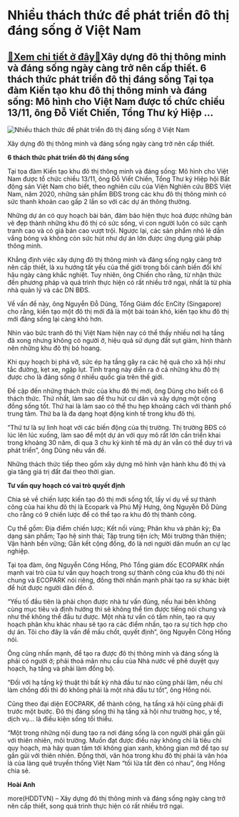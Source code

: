 Nhiều thách thức để phát triển đô thị đáng sống ở Việt Nam
==========================================================

[:gift:Xem chi tiết ở đây:gift:](https://hddtvn.com/nhieu-thach-thuc-de-phat-trien-do-thi-dang-song-o-viet-nam/)Xây dựng đô thị thông minh và đáng sống ngày càng trở nên cấp thiết. 6 thách thức phát triển đô thị đáng sống Tại tọa đàm Kiến tạo khu đô thị thông minh và đáng sống: Mô hình cho Việt Nam được tổ chức chiều 13/11, ông Đỗ Viết Chiến, Tổng Thư ký Hiệp …
-----------------------------------------------------------------------------------------------------------------------------------------------------------------------------------------------------------------------------------------------------------





![Nhiều thách thức để phát triển đô thị đáng sống ở Việt Nam](https://hddtvn.com/wp-content/uploads/2021/01/2313_Camping-Park-Ecopark.jpg "Nhiều thách thức để phát triển đô thị đáng sống ở Việt Nam")


Xây dựng đô thị thông minh và đáng sống ngày càng trở nên cấp thiết.



**6 thách thức phát triển đô thị đáng sống**


Tại tọa đàm Kiến tạo khu đô thị thông minh và đáng sống: Mô hình cho Việt Nam được tổ chức chiều 13/11, ông Đỗ Viết Chiến, Tổng Thư ký Hiệp hội Bất động sản Việt Nam cho biết, theo nghiên cứu của Viện Nghiên cứu BĐS Việt Nam, năm 2020, những sản phẩm BĐS trong các khu đô thị thông minh có sức thanh khoản cao gấp 2 lần so với các dự án thông thường.


Những dự án có quy hoạch bài bản, đảm bảo hiện thực hoá được những bản vẽ đẹp thành những khu đô thị có sức sống, vì con người luôn có sức cạnh tranh cao và có giá bán cao vượt trội. Ngược lại, các sản phẩm nhỏ lẻ dần vắng bóng và không còn sức hút như dự án lớn được ứng dụng giải pháp thông minh.


Khẳng định việc xây dựng đô thị thông minh và đáng sống ngày càng trở nên cấp thiết, là xu hướng tất yếu của thế giới trong bối cảnh biến đổi khí hậu ngày càng khắc nghiệt. Tuy nhiên, ông Chiến cho rằng, từ nhận thức đến phương pháp và quá trình thực hiện có rất nhiều trở ngại, nhất là từ phía nhà quản lý và các DN BĐS.


Về vấn đề này, ông Nguyễn Đỗ Dũng, Tổng Giám đốc EnCity (Singapore) cho rằng, kiến tạo một đô thị mới đã là một bài toán khó, kiến tạo khu đô thị mới đáng sống lại càng khó hơn.


Nhìn vào bức tranh đô thị Việt Nam hiện nay có thể thấy nhiều nơi hạ tầng đã xong nhưng không có người ở, hiệu quả sử dụng đất sụt giảm, hình thành nên những khu đô thị bỏ hoang.


Khi quy hoạch bị phá vỡ, sức ép hạ tầng gây ra các hệ quả cho xã hội như tắc đường, kẹt xe, ngập lụt. Tình trạng này diễn ra ở cả những khu đô thị được cho là đáng sống ở nhiều quốc gia trên thế giới.


Đề cập đến những thách thức của khu đô thị mới, ông Dũng cho biết có 6 thách thức. Thứ nhất, làm sao để thu hút cư dân và xây dựng một cộng đồng sống tốt. Thứ hai là làm sao có thể thu hẹp khoảng cách với thành phố trung tâm. Thứ ba là đa dạng hoạt động kinh tế trong khu đô thị.


“Thứ tư là sự linh hoạt với các biến động của thị trường. Thị trường BĐS có lúc lên lúc xuống, làm sao để một dự án với quy mô rất lớn cần triển khai trong khoảng 30 năm, đi qua 3 chu kỳ kinh tế mà dự án vẫn có thể duy trì và phát triển”, ông Dũng nêu vấn đề.


Những thách thức tiếp theo gồm xây dựng mô hình vận hành khu đô thị và gia tăng giá trị đất đai theo thời gian.


**Tư vấn quy hoạch có vai trò quyết định**


Chia sẻ về chiến lược kiến tạo đô thị mới sống tốt, lấy ví dụ về sự thành công của hai khu đô thị là Ecopark và Phú Mỹ Hưng, ông Nguyễn Đỗ Dũng cho rằng có 9 chiến lược để có thể tạo ra khu đô thị thành công.


Cụ thể gồm: Địa điểm chiến lược; Kết nối vùng; Phân khu và phân kỳ; Đa dạng sản phẩm; Tạo hệ sinh thái; Tập trung tiện ích; Môi trường thân thiện; Vận hành bền vững; Gắn kết cộng đồng, đó là nơi người dân muốn an cự lạc nghiệp.


Tại tọa đàm, ông Nguyễn Công Hồng, Phó Tổng giám đốc ECOPARK nhấn mạnh vai trò của tư vấn quy hoạch trong sự thành công của khu đô thị nói chung và ECOPARK nói riêng, đồng thời nhấn mạnh phải tạo ra sự khác biệt để hút được người dân đến ở.


“Yếu tố đầu tiên là phải chọn được nhà tư vấn đúng, nếu hai bên không cùng mục tiêu và định hướng thì sẽ không thể tìm được tiếng nói chung và như thế không thể đầu tư được. Một nhà tư vấn có tầm nhìn, tạo ra quy hoạch phân khu khác nhau sẽ tạo ra các điểm nhấn, tạo ra sự tích hợp cho dự án. Tôi cho đây là vấn đề mấu chốt, quyết định”, ông Nguyễn Công Hồng nói.


Ông cũng nhấn mạnh, để tạo ra được đô thị thông minh và đáng sống là phải có người ở; phải thoả mãn nhu cầu của Nhà nước về phê duyệt quy hoạch, hạ tầng và phải làm đồng bộ.


“Đối với hạ tầng kỹ thuật thì bất kỳ nhà đầu tư nào cũng phải làm, nếu chỉ làm chống đối thì đó không phải là một nhà đầu tư tốt”, ông Hồng nói.


Cũng theo đại diện EOCPARK, để thành công, hạ tầng xã hội cũng phải đi trước một bước. Đô thị đáng sống thì hạ tầng xã hội như trường học, y tế, dịch vụ… là điều kiện sống tối thiểu.


“Một trong những nội dung tạo ra nơi đáng sống là con người phải gần gũi với thiên nhiên, môi trường. Muốn đạt được điều này không chỉ là tiêu chí quy hoạch, mà hãy quan tâm tới không gian xanh, không gian mở để tạo sự gần gũi với thiên nhiên. Đồng thời, văn hóa trong khu đô thị phải là văn hóa là của làng quê truyền thống Việt Nam “tối lửa tắt đèn có nhau”, ông Hồng chia sẻ.




**Hoài Anh**



more(HDDTVN) – Xây dựng đô thị thông minh và đáng sống ngày càng trở nên cấp thiết, song quá trình thực hiện có rất nhiều trở ngại.

